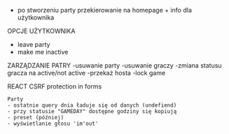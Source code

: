 - po stworzeniu party przekierowanie na homepage + info dla użytkownika

OPCJE UŻYTKOWNIKA
- leave party
- make me inactive


ZARZĄDZANIE PATRY
-usuwanie party
-usuwanie graczy
-zmiana statusu gracza na active/not active
-przekaż hosta
-lock game


REACT
CSRF protection in forms

    Party
    - ostatnie query dnia ładuje się od danych (undefiend)
    - przy statusie "GAMEDAY" dostępne godziny się kopiują
    - preset (później)
    - wyświetlanie głosu 'im'out'






